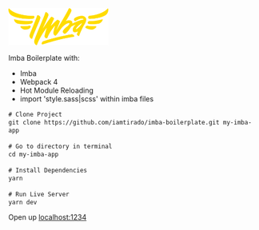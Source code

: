 
<img src="https://github.com/imba/brand/blob/master/images/logo/png/logo-gold.png?raw=true" alt="Imba Logo" width=200>
<br>

Imba Boilerplate with:
- Imba
- Webpack 4
- Hot Module Reloading
- import 'style.sass|scss' within imba files

```
# Clone Project
git clone https://github.com/iamtirado/imba-boilerplate.git my-imba-app

# Go to directory in terminal
cd my-imba-app

# Install Dependencies
yarn 

# Run Live Server
yarn dev

```

Open up [localhost:1234](http://localhost:1234/)
